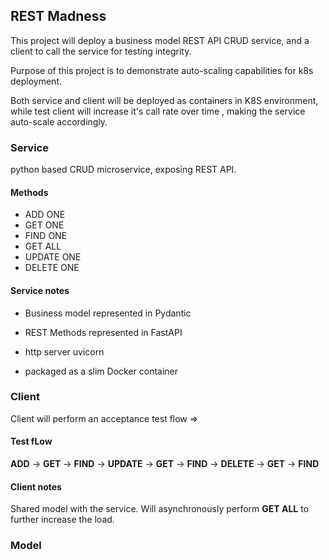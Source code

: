## REST Madness

This project will deploy a business model REST API CRUD service, and a client to call the service for testing integrity.

Purpose of this project is to demonstrate auto-scaling capabilities for k8s deployment.

Both service and client will be deployed as containers in K8S environment, while test client will increase it's call
rate over time , making the service auto-scale accordingly.

### Service

python based CRUD microservice, exposing REST API.

#### Methods

- ADD ONE
- GET ONE
- FIND ONE
- GET ALL
- UPDATE ONE
- DELETE ONE

#### Service notes

- Business model represented in Pydantic

- REST Methods represented in FastAPI

- http server uvicorn

- packaged as a slim Docker container

### Client

Client will perform an acceptance test flow =>

#### Test fLow

**ADD** -> **GET** -> **FIND** -> **UPDATE** -> **GET** -> **FIND** -> **DELETE** -> **GET** -> **FIND**

#### Client notes

Shared model with the service.
Will asynchronously perform **GET ALL** to further increase the load.

### Model

```json

```
